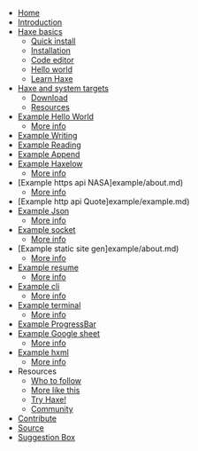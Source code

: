 <!-- docs/_sidebar.md -->

- [Home](/)
- [Introduction](intro.md)
- [Haxe basics](haxe/about.md)
  - [Quick install](haxe/quick-install.md)
  - [Installation](haxe/installation.md)
  - [Code editor](haxe/choosing-a-code-editor.md)
  - [Hello world](haxe/hello-world.md)
  - [Learn Haxe](haxe/learn-haxe.md)
- [Haxe and system targets](haxesys/about.md)
  - [Download](haxesys/download.md)
  - [Resources](haxesys/resource.md)
- [Example Hello World](00helloworld/example.md)
  - [More info](00helloworld/about.md)
- [Example Writing](01writing/example.md)
- [Example Reading](02reading/example.md)
- [Example Append](03append/example.md)
- [Example Haxelow](04haxelow/example.md)
  - [More info](04haxelow/about.md)
- [Example https api NASA]example/about.md)
  - [More info](06nasa/about.md)
- [Example http api Quote]example/example.md)
- [Example Json](08json/example.md)
  - [More info](08json/about.md)
- [Example socket](09socket/example.md)
  - [More info](09socket/about.md)
- [Example static site gen]example/about.md)
  - [More info](10markdown/about.md)
- [Example resume](11resume/example.md)
  - [More info](11resume/about.md)
- [Example cli](12cli/example.md)
  - [More info](12cli/about.md)
- [Example terminal](13terminal/example.md)
  - [More info](13terminal/about.md)
- [Example ProgressBar](14cli_progress/example.md)
- [Example Google sheet](example/about.md)
  - [More info](15googlesheet/about.md)
- [Example hxml](20build/example.md)
  - [More info](20build/about.md)
- Resources
  - [Who to follow](resources/follow.md)
  - [More like this](resources/more.md)
  - [Try Haxe!](https://try.haxe.org/)
  - [Community](http://community.haxe.org/)
- [Contribute](https://github.com/MatthijsKamstra/haxesys/blob/master/contribute.md)
- [Source](https://github.com/MatthijsKamstra/haxesys/)
- [Suggestion Box](https://github.com/MatthijsKamstra/haxesys/issues/2)
